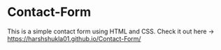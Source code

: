 # Contact-Form
This is a simple contact form using HTML and CSS.
Check it out here -> https://harshshukla01.github.io/Contact-Form/
